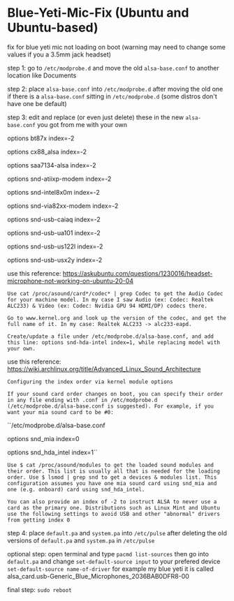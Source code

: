 # Blue-Yeti-Mic-Fix (Ubuntu and Ubuntu-based)
fix for blue yeti mic not loading on boot
(warning may need to change some values if you a 3.5mm jack headset)


step 1: 
go to ``/etc/modprobe.d`` and move the old ``alsa-base.conf`` to another location like Documents

step 2:
place ``alsa-base.conf`` into ``/etc/modprobe.d`` after moving the old one if there is a ``alsa-base.conf`` sitting in ``/etc/modprobe.d`` (some distros don't have one be default)

step 3: edit and replace (or even just delete) these in the new ``alsa-base.conf`` you got from me with your own 

options bt87x index=-2

options cx88_alsa index=-2

options saa7134-alsa index=-2

options snd-atiixp-modem index=-2

options snd-intel8x0m index=-2

options snd-via82xx-modem index=-2

options snd-usb-caiaq index=-2

options snd-usb-ua101 index=-2

options snd-usb-us122l index=-2

options snd-usb-usx2y index=-2

use this reference: 
https://askubuntu.com/questions/1230016/headset-microphone-not-working-on-ubuntu-20-04

``Use cat /proc/asound/card*/codec* | grep Codec to get the Audio Codec for your machine model. In my case I saw Audio (ex: Codec: Realtek ALC233) & Video (ex: Codec: Nvidia GPU 94 HDMI/DP) codecs there.``

``Go to www.kernel.org and look up the version of the codec, and get the full name of it. In my case: Realtek ALC233 -> alc233-eapd.``

``Create/update a file under /etc/modprobe.d/alsa-base.conf, and add this line: options snd-hda-intel index=1, while replacing model with your own.``

use this reference: https://wiki.archlinux.org/title/Advanced_Linux_Sound_Architecture

``Configuring the index order via kernel module options``

``If your sound card order changes on boot, you can specify their order in any file ending with .conf in /etc/modprobe.d (/etc/modprobe.d/alsa-base.conf is suggested). For example, if you want your mia sound card to be #0:``

``/etc/modprobe.d/alsa-base.conf

options snd_mia index=0

options snd_hda_intel index=1``

``Use $ cat /proc/asound/modules to get the loaded sound modules and their order. This list is usually all that is needed for the loading order. Use $ lsmod | grep snd to get a devices & modules list. This configuration assumes you have one mia sound card using snd_mia and one (e.g. onboard) card using snd_hda_intel.``

``You can also provide an index of -2 to instruct ALSA to never use a card as the primary one. Distributions such as Linux Mint and Ubuntu use the following settings to avoid USB and other "abnormal" drivers from getting index 0``

step 4: 
place ``default.pa`` and ``system.pa`` into ``/etc/pulse`` after deleting the old versions of ``default.pa`` and ``system.pa`` in ``/etc/pulse``




optional step: 
open terminal and type ``pacmd list-sources`` then go into ``default.pa`` and change ``set-default-source input`` to your prefered device ``set-default-source name-of-driver`` for example my blue yeti it is called alsa_card.usb-Generic_Blue_Microphones_2036BAB0DFR8-00



final step: 
``sudo reboot``
